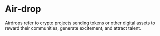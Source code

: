 # Air-drop
Airdrops refer to crypto projects sending tokens or other digital assets to reward their communities, generate excitement, and attract talent.
